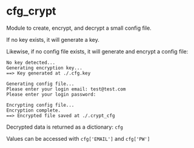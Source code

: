 # cfg_crypt
Module to create, encrypt, and decrypt a small config file. 

If no key exists, it will generate a key.

Likewise, if no config file exists, it will generate and encrypt a config file:

~~~
No key detected...
Generating encryption key...
==> Key generated at ./.cfg.key

Generating config file...
Please enter your login email: test@test.com
Please enter your login password: 

Encrypting config file...
Encryption complete.
==> Encrypted file saved at ./.crypt_cfg
~~~

Decrypted data is returned as a dictionary: `cfg`

Values can be accessed with `cfg['EMAIL']` and `cfg['PW']`

